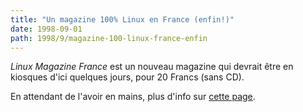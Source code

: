 ```yaml
---
title: "Un magazine 100% Linux en France (enfin!)"
date: 1998-09-01
path: 1998/9/magazine-100-linux-france-enfin
---
```


<P>
<EM>Linux Magazine France</EM> est un nouveau magazine qui devrait être
en kiosques d'ici quelques jours, pour 20 Francs (sans CD).
</P>

<P>
En attendant de l'avoir en mains, plus d'info sur <A HREF="http://www.wsf.fr/pearl/linux/linuxmag.htm">cette page</A>.
</P>


